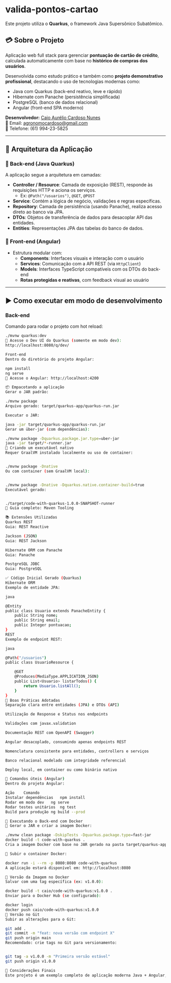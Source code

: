 # valida-pontos-cartao

Este projeto utiliza o **Quarkus**, o framework Java Supersônico Subatômico.

## 💳 Sobre o Projeto

Aplicação web full stack para gerenciar **pontuação de cartão de crédito**, calculada automaticamente com base no **histórico de compras dos usuários**.

Desenvolvida como estudo prático e também como **projeto demonstrativo profissional**, destacando o uso de tecnologias modernas como:
- Java com Quarkus (back-end reativo, leve e rápido)
- Hibernate com Panache (persistência simplificada)
- PostgreSQL (banco de dados relacional)
- Angular (front-end SPA moderno)

**Desenvolvedor:** [Caio Aurélio Cardoso Nunes](https://www.linkedin.com/in/caio-nunes-dev-java/)  
📧 Email: agronomocardoso@gmail.com  
📱 Telefone: (61) 994-23-5825

---

## 🧱 Arquitetura da Aplicação

### 🔹 Back-end (Java Quarkus)
A aplicação segue a arquitetura em camadas:

- **Controller / Resource**: Camada de exposição (REST), responde às requisições HTTP e aciona os serviços.
  - Ex: `@Path("/usuarios")`, `@GET`, `@POST`
- **Service**: Contém a lógica de negócio, validações e regras específicas.
- **Repository**: Camada de persistência (usando Panache), realiza acesso direto ao banco via JPA.
- **DTOs**: Objetos de transferência de dados para desacoplar API das entidades.
- **Entities**: Representações JPA das tabelas do banco de dados.

### 🔸 Front-end (Angular)
- Estrutura modular com:
  - **Components**: Interfaces visuais e interação com o usuário
  - **Services**: Comunicação com a API REST (via `HttpClient`)
  - **Models**: Interfaces TypeScript compatíveis com os DTOs do back-end
  - **Rotas protegidas e reativas**, com feedback visual ao usuário

---

## ▶️ Como executar em modo de desenvolvimento

### Back-end

Comando para rodar o projeto com hot reload:

```bash
./mvnw quarkus:dev
🔗 Acesse o Dev UI do Quarkus (somente em modo dev):
http://localhost:8080/q/dev/

Front-end
Dentro do diretório do projeto Angular:

npm install
ng serve
🔗 Acesse o Angular: http://localhost:4200

📦 Empacotando a aplicação
Gerar o JAR padrão:

./mvnw package
Arquivo gerado: target/quarkus-app/quarkus-run.jar

Executar o JAR:

java -jar target/quarkus-app/quarkus-run.jar
Gerar um über-jar (com dependências):

./mvnw package -Dquarkus.package.jar.type=uber-jar
java -jar target/*-runner.jar
🧊 Criando um executável nativo
Requer GraalVM instalado localmente ou uso de container:


./mvnw package -Dnative
Ou com container (sem GraalVM local):


./mvnw package -Dnative -Dquarkus.native.container-build=true
Executável gerado:


./target/code-with-quarkus-1.0.0-SNAPSHOT-runner
📘 Guia completo: Maven Tooling

📚 Extensões Utilizadas
Quarkus REST
Guia: REST Reactive

Jackson (JSON)
Guia: REST Jackson

Hibernate ORM com Panache
Guia: Panache

PostgreSQL JDBC
Guia: PostgreSQL

✅ Código Inicial Gerado (Quarkus)
Hibernate ORM
Exemplo de entidade JPA:

java

@Entity
public class Usuario extends PanacheEntity {
    public String nome;
    public String email;
    public Integer pontuacao;
}
REST
Exemplo de endpoint REST:

java

@Path("/usuarios")
public class UsuarioResource {

    @GET
    @Produces(MediaType.APPLICATION_JSON)
    public List<Usuario> listarTodos() {
        return Usuario.listAll();
    }
}
🎯 Boas Práticas Adotadas
Separação clara entre entidades (JPA) e DTOs (API)

Utilização de Response e Status nos endpoints

Validações com javax.validation

Documentação REST com OpenAPI (Swagger)

Angular desacoplado, consumindo apenas endpoints REST

Nomenclatura consistente para entidades, controllers e serviços

Banco relacional modelado com integridade referencial

Deploy local, em container ou como binário nativo

🚀 Comandos úteis (Angular)
Dentro do projeto Angular:

Ação	Comando
Instalar dependências	npm install
Rodar em modo dev	ng serve
Rodar testes unitários	ng test
Build para produção	ng build --prod

🐳 Executando o Back-end com Docker
🔁 Gerar o JAR e criar a imagem Docker:

./mvnw clean package -DskipTests -Dquarkus.package.type=fast-jar
docker build -t code-with-quarkus .
Cria a imagem Docker com base no JAR gerado na pasta target/quarkus-app.

🚀 Subir o container Docker:

docker run -i --rm -p 8080:8080 code-with-quarkus
A aplicação estará disponível em: http://localhost:8080

💾 Versão da Imagem no Docker
Salvar com uma tag específica (ex: v1.0.0):

docker build -t caio/code-with-quarkus:v1.0.0 .
Enviar para o Docker Hub (se configurado):

docker login
docker push caio/code-with-quarkus:v1.0.0
🔧 Versão no Git
Subir as alterações para o Git:

git add .
git commit -m "feat: nova versão com endpoint X"
git push origin main
Recomendado: crie tags no Git para versionamento:


git tag -a v1.0.0 -m "Primeira versão estável"
git push origin v1.0.0

🧠 Considerações Finais
Este projeto é um exemplo completo de aplicação moderna Java + Angular, ideal para estudos, pode ser usado como base para aplicações reais.